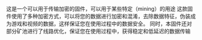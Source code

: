 这是一个可以用于传输加密的固件，可以用于某些特定（mining）的用途
这款固件使用了多种加密方式，可以将您的数据进行加密和混淆，去除数据特征，伪装成为游戏和视频的数据，这样保证您在使用过程中的数据安全。
同时，本固件还对部分矿池进行了线路优化，保证您在使用过程中，获得稳定和低延迟的数据传输

